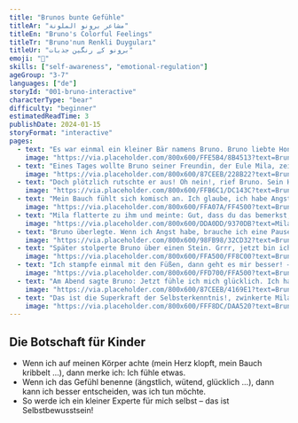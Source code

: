 ```yaml
---
title: "Brunos bunte Gefühle"
titleAr: "مشاعر برونو الملونة"
titleEn: "Bruno's Colorful Feelings"
titleTr: "Bruno'nun Renkli Duyguları"
titleUr: "برونو کے رنگین جذبات"
emoji: "🐻"
skills: ["self-awareness", "emotional-regulation"]
ageGroup: "3-7"
languages: ["de"]
storyId: "001-bruno-interactive"
characterType: "bear"
difficulty: "beginner"
estimatedReadTime: 3
publishDate: 2024-01-15
storyFormat: "interactive"
pages:
  - text: "Es war einmal ein kleiner Bär namens Bruno. Bruno liebte Honig, Spielen im Wald und – ganz besonders – Klettern auf Bäume."
    image: "https://via.placeholder.com/800x600/FFE5B4/8B4513?text=Bruno+der+Bär"
  - text: "Eines Tages wollte Bruno seiner Freundin, der Eule Mila, zeigen, wie hoch er klettern konnte. Er kletterte… höher… und noch höher…"
    image: "https://via.placeholder.com/800x600/87CEEB/228B22?text=Bruno+klettert"
  - text: "Doch plötzlich rutschte er aus! Oh nein!, rief Bruno. Sein Herz klopfte laut wie eine Trommel."
    image: "https://via.placeholder.com/800x600/FFB6C1/DC143C?text=Bruno+rutscht"
  - text: "Mein Bauch fühlt sich komisch an. Ich glaube, ich habe Angst, sagte Bruno leise."
    image: "https://via.placeholder.com/800x600/FFA07A/FF4500?text=Bruno+hat+Angst"
  - text: "Mila flatterte zu ihm und meinte: Gut, dass du das bemerkst, Bruno! Wenn du weißt, was du fühlst, kannst du besser damit umgehen."
    image: "https://via.placeholder.com/800x600/DDA0DD/9370DB?text=Mila+hilft"
  - text: "Bruno überlegte. Wenn ich Angst habe, brauche ich eine Pause. Ich atme tief ein… und wieder aus."
    image: "https://via.placeholder.com/800x600/98FB98/32CD32?text=Bruno+atmet"
  - text: "Später stolperte Bruno über einen Stein. Grrr, jetzt bin ich wütend!, knurrte er."
    image: "https://via.placeholder.com/800x600/FFA500/FF8C00?text=Bruno+wütend"
  - text: "Ich stampfe einmal mit den Füßen, dann geht es mir besser! – stampf, stampf! Beide lachten."
    image: "https://via.placeholder.com/800x600/FFD700/FFA500?text=Bruno+stampft"
  - text: "Am Abend sagte Bruno: Jetzt fühle ich mich glücklich. Ich habe gelernt, dass ich meine Gefühle kenne!"
    image: "https://via.placeholder.com/800x600/87CEEB/4169E1?text=Bruno+glücklich"
  - text: "Das ist die Superkraft der Selbsterkenntnis!, zwinkerte Mila. Und so schlief Bruno zufrieden ein – mit einem breiten Honiglächeln."
    image: "https://via.placeholder.com/800x600/FFF8DC/DAA520?text=Bruno+schläft"
---
```


## Die Botschaft für Kinder

- Wenn ich auf meinen Körper achte (mein Herz klopft, mein Bauch kribbelt …), dann merke ich: Ich fühle etwas.
- Wenn ich das Gefühl benenne (ängstlich, wütend, glücklich …), dann kann ich besser entscheiden, was ich tun möchte.
- So werde ich ein kleiner Experte für mich selbst – das ist Selbstbewusstsein!